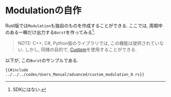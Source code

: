 # Modulationの自作

Rust版では`Modulation`も独自のものを作成することができる.
ここでは, 周期中のある一瞬だけ出力する`Burst`を作ってみる[^fn_burst].

> NOTE: C++, C#, Python版のライブラリでは, この機能は提供されていない.
> しかし, 同様の目的で, [Custom](../API/modulation/custom.md)を使用することができる.

以下が, この`Burst`のサンプルである.

```rust,edition2024
{{#include ../../../codes/Users_Manual/advanced/custom_modulation_0.rs}}
```

[^fn_burst]: SDKにはない.
